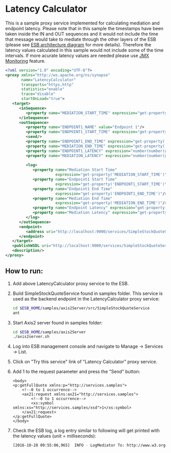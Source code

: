 # Latency Calculator

This is a sample proxy service implemented for calculating mediation and endpoint latency. Please note that in this sample the timestamps have been taken inside the IN and OUT sequences and it would not include the time that message would take to mediate through the other layers of the ESB (please see [ESB architecture diagram](https://docs.wso2.com/display/ESB481/Architecture) for more details). Therefore the latency values calculated in this sample would not include some of the time intervals. If more acurate latency values are needed please use [JMX Monitoring](https://docs.wso2.com/display/ESB481/JMX+Monitoring) feature.

```XML
<?xml version="1.0" encoding="UTF-8"?>
<proxy xmlns="http://ws.apache.org/ns/synapse"
       name="LatencyCalculator"
       transports="https,http"
       statistics="enable"
       trace="disable"
       startOnLoad="true">
   <target>
      <inSequence>
         <property name="MEDIATION_START_TIME" expression="get-property('SYSTEM_TIME')"/>
      </inSequence>
      <outSequence>
         <property name="ENDPOINT1_NAME" value="Endpoint 1"/>
         <property name="ENDPOINT1_START_TIME" expression="get-property('SYSTEM_TIME')"/>
         <send/>
         <property name="ENDPOINT1_END_TIME" expression="get-property('SYSTEM_TIME')"/>
         <property name="MEDIATION_END_TIME" expression="get-property('SYSTEM_TIME')"/>
         <property name="ENDPOINT1_LATENCY" expression="number(number(get-property('ENDPOINT1_END_TIME')) - number(get-property('ENDPOINT1_START_TIME')))" type="DOUBLE"/>
         <property name="MEDIATION_LATENCY" expression="number(number(get-property('MEDIATION_END_TIME')) - number(get-property('MEDIATION_START_TIME')))" type="DOUBLE"/>
         
         <log>
            <property name="Mediation Start Time"
                      expression="get-property('MEDIATION_START_TIME')"/>
            <property name="Endpoint1 Start Time"
                      expression="get-property('ENDPOINT1_START_TIME')"/>
            <property name="Endpoint1 End Time"
                      expression="get-property('ENDPOINT1_END_TIME')"/>
            <property name="Mediation End Time"
                      expression="get-property('MEDIATION_END_TIME')"/>
            <property name="Endpoint Latency" expression="get-property('ENDPOINT1_LATENCY')"/>
            <property name="Mediation Latency" expression="get-property('MEDIATION_LATENCY')"/>
         </log>
      </outSequence>
      <endpoint>
         <address uri="http://localhost:9000/services/SimpleStockQuoteService"/>
      </endpoint>
   </target>
   <publishWSDL uri="http://localhost:9000/services/SimpleStockQuoteService?wsdl"/>
   <description/>
</proxy>
```



## How to run:

1. Add above LatencyCalculator proxy service to the ESB.
2. Build SimpleStockQuoteService found in samples folder. This service is used as the backend endpoint in the LatencyCalculator proxy service:

    ```bash
    cd $ESB_HOME/samples/axis2Server/src/SimpleStockQuoteService
    ant 
    ```

3. Start Axis2 server found in samples folder:

    ```bash
    cd $ESB_HOME/samples/axis2Server
    ./axis2server.sh
    ```

4. Log into ESB management console and navigate to Manage -> Services -> List.
5. Click on "Try this service" link of "Latency Calculator" proxy service.
6. Add 1 to the request parameter and press the "Send" button:

    ```
    <body>
    <p:getFullQuote xmlns:p="http://services.samples">
        <!--0 to 1 occurrence-->
        <ax21:request xmlns:ax21="http://services.samples">
            <!--0 to 1 occurrence-->
            <xs:symbol xmlns:xs="http://services.samples/xsd">1</xs:symbol>
        </ax21:request>
    </p:getFullQuote>
    </body>
    ```

7. Check the ESB log, a log entry similar to following will get printed with the latency values (unit = milliseconds):

    ```bash
    [2016-10-28 09:55:06,965]  INFO - LogMediator To: http://www.w3.org/2005/08/addressing/anonymous, WSAction: , SOAPAction: , MessageID: urn:uuid:548642f1-b8ed-4fe7-9c77-e7f348a22e1b, Direction: response, Mediation Start Time = 1477628705731, Endpoint1 Start Time = 1477628706834, Endpoint1 End Time = 1477628706965, Mediation End Time = 1477628706965, Endpoint Latency = 131.0, Mediation Latency = 1234.0
    ```